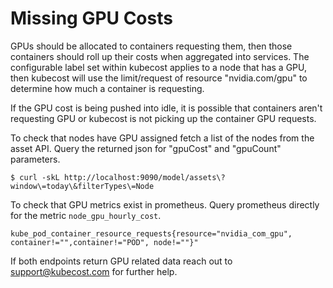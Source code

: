 Missing GPU Costs
=================

GPUs should be allocated to containers requesting them, then those containers should roll up their costs when aggregated into services. The configurable label set within kubecost applies to a node that has a GPU, then kubecost will use the limit/request of resource "nvidia.com/gpu" to determine how much a container is requesting.

If the GPU cost is being pushed into idle, it is possible that containers aren't requesting GPU or kubecost is not picking up the container GPU requests. 

To check that nodes have GPU assigned fetch a list of the nodes from the asset API. Query the returned json for "gpuCost" and "gpuCount" parameters. 

```
$ curl -skL http://localhost:9090/model/assets\?window\=today\&filterTypes\=Node
```

To check that GPU metrics exist in prometheus. Query prometheus directly for the metric `node_gpu_hourly_cost`. 

```
kube_pod_container_resource_requests{resource="nvidia_com_gpu", container!="",container!="POD", node!=""}"
```

If both endpoints return GPU related data reach out to support@kubecost.com for further help. 


